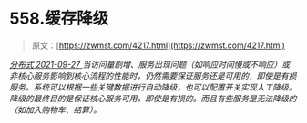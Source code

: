 <!--yml
category: 未分类
date: 0001-01-01 00:00:00
-->

# 558.缓存降级

> 原文：[https://zwmst.com/4217.html](https://zwmst.com/4217.html)

   [ *分布式* ](https://zwmst.com/%e5%88%86%e5%b8%83%e5%bc%8f)*[ <time datetime="2021-09-27T23:56:48+08:00"> 2021-09-27 </time> ](https://zwmst.com/4217.html)  当访问量剧增、服务出现问题（如响应时间慢或不响应）或非核心服务影响到核心流程的性能时，仍然需要保证服务还是可用的，即使是有损服务。系统可以根据一些关键数据进行自动降级，也可以配置开关实现人工降级。降级的最终目的是保证核心服务可用，即使是有损的。而且有些服务是无法降级的（如加入购物车、结算）。*